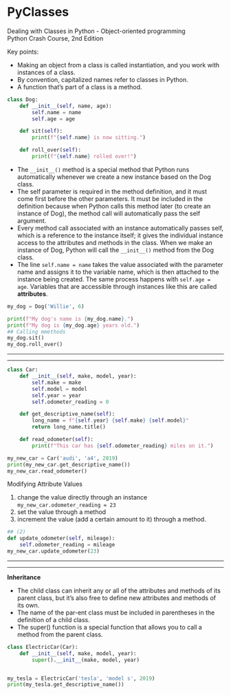 # PyClasses
Dealing with Classes in Python - Object-oriented programming <br>
Python Crash Course, 2nd Edition

Key points:
* Making an object from a class is called instantiation, and you work with instances of a class.
* By convention, capitalized names refer to classes in Python.
* A function that’s part of a class is a method.

```python
class Dog:
	def __init__(self, name, age):
		self.name = name
		self.age = age

	def sit(self):
		print(f"{self.name} is now sitting.")

	def roll_over(self):
		print(f"{self.name} rolled over!")
```

* The `__init__()` method is a special method that Python runs automatically whenever we create a new instance based on the Dog class.
* The self parameter is required in the method definition, and it must come first before the other parameters. It must be included in the definition because when Python calls this method later (to create an instance of Dog), the method call will automatically pass the self argument. 
* Every method call associated with an instance automatically passes self, which is a reference to the instance itself; it gives the individual instance access to the attributes and methods in the class. When we make an instance of Dog, Python will call the `__init__()` method from the Dog class.
* The line `self.name = name` takes the value associated with the parameter name and assigns it to the variable name, which is then attached to the instance being created. The same process happens with `self.age = age`. Variables that are accessible through instances like this are called **attributes**.
```python
my_dog = Dog('Willie', 6)

print(f"My dog's name is {my_dog.name}.")
print(f"My dog is {my_dog.age} years old.")
## Calling mmethods
my_dog.sit()
my_dog.roll_over()
```
<hr><hr>

```python
class Car:
	def __init__(self, make, model, year):
		self.make = make
		self.model = model
		self.year = year
		self.odometer_reading = 0

	def get_descriptive_name(self):
		long_name = f"{self.year} {self.make} {self.model}"
		return long_name.title()

	def read_odometer(self):
		print(f"This car has {self.odometer_reading} miles on it.")

my_new_car = Car('audi', 'a4', 2019)
print(my_new_car.get_descriptive_name())
my_new_car.read_odometer()
```
Modifying Attribute Values
1. change the value directly through an instance `my_new_car.odometer_reading = 23`
2. set the value through a method
3. increment the value (add a certain amount to it) through a method.
```python
## (2)
def update_odometer(self, mileage):
	self.odometer_reading = mileage
my_new_car.update_odometer(23)
```
<hr><hr>

**Inheritance**
* The child class can inherit any or all of the attributes and methods of its parent class, but it’s also free to define new attributes and methods of its own.
* The name of the par-ent class must be included in parentheses in the definition of a child class.
* The super() function is a special function that allows you to call a method from the parent class. 
```python
class ElectricCar(Car):
	def __init__(self, make, model, year):
		super().__init__(make, model, year)


my_tesla = ElectricCar('tesla', 'model s', 2019)
print(my_tesla.get_descriptive_name())
```
